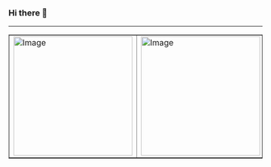 ### Hi there 👋

---
<!--<p><img width="99%" src="https://user-images.githubusercontent.com/1355437/138717144-a9ab1bd8-7ebf-4872-b15c-6be3d43ddc67.png" /></p>-->

<table border="none" cellspacing="0" cellpadding="0">
<tbody>
<tr>
<td><img src="https://github-readme-stats.vercel.app/api/top-langs/?username=chandlerpl&amp;layout=compact&amp;theme=tokyonight&amp;hide_border=true" alt="Image" height="236" /></td>
<td><img src="https://github-readme-stats.vercel.app/api/top-langs/?username=chandlerpl&amp;layout=compact&amp;theme=tokyonight&amp;hide_border=true" alt="Image" height="236" /></td>
</tr>
</tbody>
</table>

<!--
**chandlerpl/chandlerpl** is a ✨ _special_ ✨ repository because its `README.md` (this file) appears on your GitHub profile.

Here are some ideas to get you started:

- 🔭 I’m currently working on ...
- 🌱 I’m currently learning ...
- 👯 I’m looking to collaborate on ...
- 🤔 I’m looking for help with ...
- 💬 Ask me about ...
- 📫 How to reach me: ...
- 😄 Pronouns: ...
- ⚡ Fun fact: ...
-->
